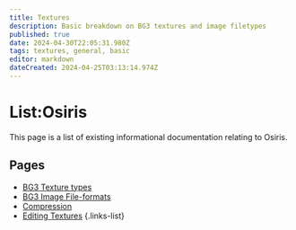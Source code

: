 ```yaml
---
title: Textures
description: Basic breakdown on BG3 textures and image filetypes
published: true
date: 2024-04-30T22:05:31.980Z
tags: textures, general, basic
editor: markdown
dateCreated: 2024-04-25T03:13:14.974Z
---
```





# List:Osiris
This page is a list of existing informational documentation relating to Osiris.

## Pages
- [BG3 Texture types](texture-types)
- [BG3 Image File-formats](image-formats)
- [Compression](compression)
- [Editing Textures](editing-textures)
{.links-list}